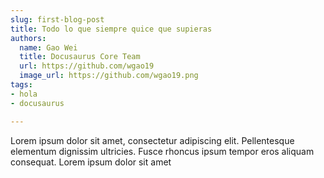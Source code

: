 ```yaml
---
slug: first-blog-post
title: Todo lo que siempre quice que supieras
authors:
  name: Gao Wei
  title: Docusaurus Core Team
  url: https://github.com/wgao19
  image_url: https://github.com/wgao19.png
tags:
- hola
- docusaurus

---
```

Lorem ipsum dolor sit amet, consectetur adipiscing elit. Pellentesque elementum dignissim ultricies. Fusce rhoncus ipsum tempor eros aliquam consequat. Lorem ipsum dolor sit amet